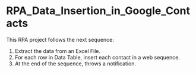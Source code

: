 # RPA_Data_Insertion_in_Google_Contacts

This RPA project follows the next sequence:  

1. Extract the data from an Excel File. 
2. For each row in Data Table, insert each contact in a web sequence. 
3. At the end of the sequence, throws a notification.


